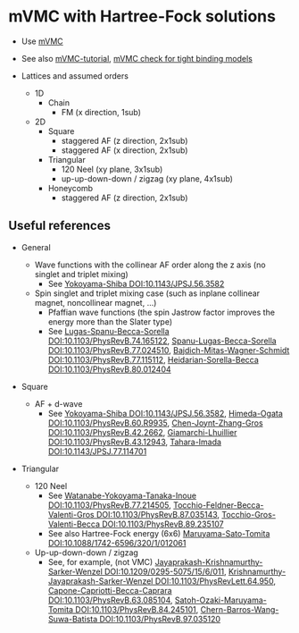 # mVMC with Hartree-Fock solutions

* Use [mVMC](https://github.com/issp-center-dev/mVMC)

* See also
  [mVMC-tutorial](https://github.com/issp-center-dev/mVMC-tutorial),
  [mVMC check for tight binding models](https://github.com/ryuikaneko/mvmc_noninteracting)

* Lattices and assumed orders
  * 1D
    * Chain
      * FM (x direction, 1sub)
  * 2D
    * Square
      * staggered AF (z direction, 2x1sub)
      * staggered AF (x direction, 2x1sub)
    * Triangular
      * 120 Neel (xy plane, 3x1sub)
      * up-up-down-down / zigzag (xy plane, 4x1sub)
    * Honeycomb
      * staggered AF (z direction, 2x1sub)

## Useful references

* General
  * Wave functions with the collinear AF order along the z axis (no singlet and triplet mixing)
    * See
      [Yokoyama-Shiba DOI:10.1143/JPSJ.56.3582](https://doi.org/10.1143/JPSJ.56.3582)
  * Spin singlet and triplet mixing case (such as inplane collinear magnet, noncollinear magnet, ...)
    * Pfaffian wave functions (the spin Jastrow factor improves the energy more than the Slater type)
    * See
      [Lugas-Spanu-Becca-Sorella DOI:10.1103/PhysRevB.74.165122](https://doi.org/10.1103/PhysRevB.74.165122),
      [Spanu-Lugas-Becca-Sorella DOI:10.1103/PhysRevB.77.024510](https://doi.org/10.1103/PhysRevB.77.024510),
      [Bajdich-Mitas-Wagner-Schmidt DOI:10.1103/PhysRevB.77.115112](https://doi.org/10.1103/PhysRevB.77.115112),
      [Heidarian-Sorella-Becca DOI:10.1103/PhysRevB.80.012404](https://doi.org/10.1103/PhysRevB.80.012404)
    
* Square
  * AF + d-wave
    * See
      [Yokoyama-Shiba DOI:10.1143/JPSJ.56.3582](https://doi.org/10.1143/JPSJ.56.3582),
      [Himeda-Ogata DOI:10.1103/PhysRevB.60.R9935](https://doi.org/10.1103/PhysRevB.60.R9935),
      [Chen-Joynt-Zhang-Gros DOI:10.1103/PhysRevB.42.2662](https://doi.org/10.1103/PhysRevB.42.2662),
      [Giamarchi-Lhuillier DOI:10.1103/PhysRevB.43.12943](https://doi.org/10.1103/PhysRevB.43.12943),
      [Tahara-Imada DOI:10.1143/JPSJ.77.114701](https://doi.org/10.1143/JPSJ.77.114701)

* Triangular
  * 120 Neel
    * See
      [Watanabe-Yokoyama-Tanaka-Inoue DOI:10.1103/PhysRevB.77.214505](https://doi.org/10.1103/PhysRevB.77.214505),
      [Tocchio-Feldner-Becca-Valenti-Gros DOI:10.1103/PhysRevB.87.035143](https://doi.org/10.1103/PhysRevB.87.035143),
      [Tocchio-Gros-Valenti-Becca DOI:10.1103/PhysRevB.89.235107](https://doi.org/10.1103/PhysRevB.89.235107)
    * See also Hartree-Fock energy (6x6)
      [Maruyama-Sato-Tomita DOI:10.1088/1742-6596/320/1/012061](https://doi.org/10.1088/1742-6596/320/1/012061)
  * Up-up-down-down / zigzag
    * See, for example, (not VMC)
      [Jayaprakash-Krishnamurthy-Sarker-Wenzel DOI:10.1209/0295-5075/15/6/011](https://doi.org/10.1209/0295-5075/15/6/011),
      [Krishnamurthy-Jayaprakash-Sarker-Wenzel DOI:10.1103/PhysRevLett.64.950](https://doi.org/10.1103/PhysRevLett.64.950),
      [Capone-Capriotti-Becca-Caprara DOI:10.1103/PhysRevB.63.085104](https://doi.org/10.1103/PhysRevB.63.085104),
      [Satoh-Ozaki-Maruyama-Tomita DOI:10.1103/PhysRevB.84.245101](https://doi.org/10.1103/PhysRevB.84.245101),
      [Chern-Barros-Wang-Suwa-Batista DOI:10.1103/PhysRevB.97.035120](https://doi.org/10.1103/PhysRevB.97.035120)
